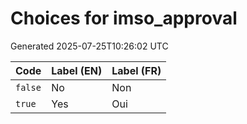 # Choices for imso_approval

Generated 2025-07-25T10:26:02 UTC

| Code | Label (EN) | Label (FR) |
|------|------------|------------|
| `false` | No | Non |
| `true` | Yes | Oui |
